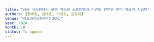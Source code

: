 ```yaml
---
title: "상용 시스템에서 구동 가능한 소프트웨어 기반의 안전한 분리 메모리 시스템"
authors: [용예원, 김태훈, 이성호, 김창대]
venue: "정보과학회논문지(JOK)"
year: 2024
month: 10
status: To appear
---
```

